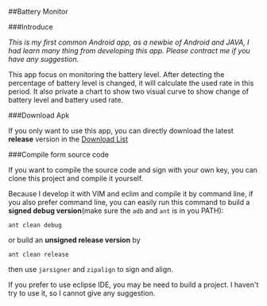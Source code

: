 ##Battery Monitor

###Introduce

_This is my first common Android app, as a newbie of Android and JAVA, I had
learn many thing from developing this app. Please contract me if you have
any suggestion._

This app focus on monitoring the battery level. After detecting the percentage
of battery level is changed, it will calculate the used rate in this period.
It also private a chart to show two visual curve to show change of battery level
and battery used rate.

###Download Apk

If you only want to use this app, you can directly download the latest 
**release** version in the 
[Download List](https://github.com/newkedison/android-battery-monitor/downloads)

###Compile form source code

If you want to compile the source code and sign with your own key, you can
clone this project and compile it yourself.

Because I develop it with VIM and eclim and compile it by command line, if you
also prefer command line, you can easily run this command to build a **signed
debug version**(make sure the `adb` and `ant` is in you PATH):

    ant clean debug

or build an **unsigned release version** by

    ant clean release

then use `jarsigner` and `zipalign` to sign and align.

If you prefer to use eclipse IDE, you may be need to build a project. I haven't
try to use it, so I cannot give any suggestion.


